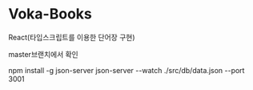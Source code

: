 # Voka-Books
React(타입스크립트를 이용한 단어장 구현)

master브랜치에서 확인

npm install -g json-server
json-server --watch ./src/db/data.json --port 3001
